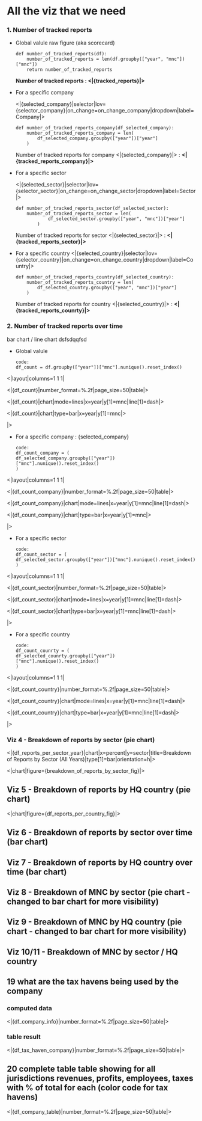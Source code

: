 # All the viz that we need

### 1. Number of tracked reports

- Global valule
    raw figure (aka scorecard)

    ```
    def number_of_tracked_reports(df):
        number_of_tracked_reports = len(df.groupby(["year", "mnc"])["mnc"])
        return number_of_tracked_reports
    ```  
    **Number of tracked reports : <|{tracked_reports}|>**

- For a specific company
    
    <|{selected_company}|selector|lov={selector_company}|on_change=on_change_company|dropdown|label=Company|>  

    ```
    def number_of_tracked_reports_company(df_selected_company):
        number_of_tracked_reports_company = len(
            df_selected_company.groupby(["year"])["year"]
        )
    ```   
    Number of tracked reports for company <|{selected_company}|> : **<|{tracked_reports_company}|>**

- For a specific sector

    <|{selected_sector}|selector|lov={selector_sector}|on_change=on_change_sector|dropdown|label=Sector|>

    ```
    def number_of_tracked_reports_sector(df_selected_sector):
        number_of_tracked_reports_sector = len(
                df_selected_sector.groupby(["year", "mnc"])["year"]
            )
    ```   
    Number of tracked reports for sector <|{selected_sector}|> : **<|{tracked_reports_sector}|>**

- For a specific country
    <|{selected_country}|selector|lov={selector_country}|on_change=on_change_country|dropdown|label=Country|>

    ```
    def number_of_tracked_reports_country(df_selected_country):    
        number_of_tracked_reports_country = len(
            df_selected_country.groupby(["year", "mnc"])["year"]
        )
    ```  
    Number of tracked reports for country <|{selected_country}|> : **<|{tracked_reports_counrty}|>**

### 2. Number of tracked reports over time

bar chart / line chart
dsfsdqqfsd
- Global valule
    ```
    code:
    df_count = df.groupby(["year"])["mnc"].nunique().reset_index()
    ```

<|layout|columns=1 1 1|

<|{df_count}|number_format=%.2f|page_size=50|table|>

<|{df_count}|chart|mode=lines|x=year|y[1]=mnc|line[1]=dash|>

<|{df_count}|chart|type=bar|x=year|y[1]=mnc|>

|>

- For a specific company : {selected_company}
    ```
    code:
    df_count_company = (
    df_selected_company.groupby(["year"])["mnc"].nunique().reset_index()
    )
    ```

<|layout|columns=1 1 1|

<|{df_count_company}|number_format=%.2f|page_size=50|table|>

<|{df_count_company}|chart|mode=lines|x=year|y[1]=mnc|line[1]=dash|>

<|{df_count_company}|chart|type=bar|x=year|y[1]=mnc|>

|>

- For a specific sector
    ```
    code:
    df_count_sector = (
    df_selected_sector.groupby(["year"])["mnc"].nunique().reset_index()
    )
    ```
<|layout|columns=1 1 1|

<|{df_count_sector}|number_format=%.2f|page_size=50|table|>

<|{df_count_sector}|chart|mode=lines|x=year|y[1]=mnc|line[1]=dash|>

<|{df_count_sector}|chart|type=bar|x=year|y[1]=mnc|line[1]=dash|>

|>

- For a specific country
    ```
    code:
    df_count_counrty = (
    df_selected_counrty.groupby(["year"])["mnc"].nunique().reset_index()
    )
    ```
<|layout|columns=1 1 1|

<|{df_count_country}|number_format=%.2f|page_size=50|table|>

<|{df_count_country}|chart|mode=lines|x=year|y[1]=mnc|line[1]=dash|>

<|{df_count_country}|chart|type=bar|x=year|y[1]=mnc|line[1]=dash|>

|>


### Viz 4 - Breakdown of reports by sector (pie chart)
<|{df_reports_per_sector_year}|chart|x=percent|y=sector|title=Breakdown of Reports by Sector (All Years)|type[1]=bar|orientation=h|>

<|chart|figure={breakdown_of_reports_by_sector_fig}|>

## Viz 5 - Breakdown of reports by HQ country (pie chart)
<|chart|figure={df_reports_per_country_fig}|>

## Viz 6 - Breakdown of reports by sector over time (bar chart)

## Viz 7 - Breakdown of reports by HQ country over time (bar chart)

## Viz 8 - Breakdown of MNC by sector (pie chart - changed to bar chart for more visibility)

## Viz 9 - Breakdown of MNC by HQ country (pie chart - changed to bar chart for more visibility)

## Viz 10/11 - Breakdown of MNC by sector / HQ country

## 19 what are the tax havens being used by the company 

### computed data
<|{df_company_info}|number_format=%.2f|page_size=50|table|>

### table result
<|{df_tax_haven_company}|number_format=%.2f|page_size=50|table|>

## 20 complete table table showing for all jurisdictions revenues, profits, employees, taxes with % of total for each (color code for tax havens)
<|{df_company_table}|number_format=%.2f|page_size=50|table|>